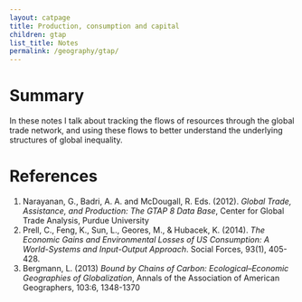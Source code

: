 ```yaml
---
layout: catpage
title: Production, consumption and capital
children: gtap
list_title: Notes
permalink: /geography/gtap/
---
```


# Summary

In these notes I talk about tracking the flows of resources through the global trade network, and using these flows to better understand the underlying structures of global inequality.

# References

1. Narayanan, G., Badri, A. A. and McDougall, R. Eds. (2012). *Global Trade, Assistance, and Production: The GTAP 8 Data Base*, Center for Global Trade Analysis, Purdue University
2. Prell, C., Feng, K., Sun, L., Geores, M., & Hubacek, K. (2014). *The Economic Gains and Environmental Losses of US Consumption: A World-Systems and Input-Output Approach*. Social Forces, 93(1), 405-428.
3. Bergmann, L. (2013) *Bound by Chains of Carbon: Ecological–Economic Geographies of Globalization*, Annals of the Association of American Geographers, 103:6, 1348-1370